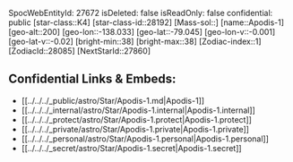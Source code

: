 ﻿---
location: [-79.045,138.033,200]
type: Star
tags:
- astro/Star

---
SpocWebEntityId: 27672
isDeleted: false
isReadOnly: false
confidential: public
[star-class::K4]
[star-class-id::28192]
[Mass-sol::]
[name::Apodis-1]
[geo-alt::200]
[geo-lon::-138.033]
[geo-lat::-79.045]
[geo-lon-v::-0.001]
[geo-lat-v::-0.02]
[bright-min::38]
[bright-max::38]
[Zodiac-index::1]
[ZodiacId::28085]
[NextStarId::27860]



## Confidential Links & Embeds: 
- [[../../../_public/astro/Star/Apodis-1.md|Apodis-1]] 
- [[../../../_internal/astro/Star/Apodis-1.internal|Apodis-1.internal]] 
- [[../../../_protect/astro/Star/Apodis-1.protect|Apodis-1.protect]] 
- [[../../../_private/astro/Star/Apodis-1.private|Apodis-1.private]] 
- [[../../../_personal/astro/Star/Apodis-1.personal|Apodis-1.personal]] 
- [[../../../_secret/astro/Star/Apodis-1.secret|Apodis-1.secret]]


